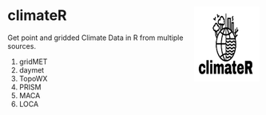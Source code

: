 # climateR <img src="man/figures/logo.png" width=130 height = 150 align="right" />

Get point and gridded Climate Data in R from multiple sources. 

1. gridMET
2. daymet
3. TopoWX
4. PRISM
5. MACA
6. LOCA
